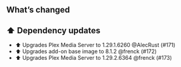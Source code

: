 ## What’s changed

## ⬆️ Dependency updates

- ⬆️ Upgrades Plex Media Server to 1.29.1.6260 @AlecRust (#171)
- ⬆️ Upgrades add-on base image to 8.1.2 @frenck (#172)
- ⬆️ Upgrades Plex Media Server to 1.29.2.6364 @frenck (#173)
